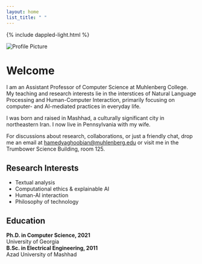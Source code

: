 ```yaml
---
layout: home
list_title: " "
---
```


{% include dappled-light.html %}

<div class="home-container">
  <div class="bio-content">
    <img src="{{ '/assets/images/profile.jpg' | relative_url }}" alt="Profile Picture" class="profile-pic">
    <div class="bio-text">
      <h1>Welcome</h1>
      <p>I am an Assistant Professor of Computer Science at Muhlenberg College. My teaching and research interests lie in the interstices of Natural Language Processing and Human-Computer Interaction, primarily focusing on computer- and AI-mediated practices in everyday life.</p>
      <p>I was born and raised in Mashhad, a culturally significant city in northeastern Iran. I now live in Pennsylvania with my wife. </p>
      <p>For discussions about research, collaborations, or just a friendly chat, drop me an email at <a href="mailto:hamedyaghoobian@muhlenberg.edu">hamedyaghoobian@muhlenberg.edu</a> or visit me in the Trumbower Science Building, room 125.</p>
    </div>
  </div>

  <div class="info-grid">
    <div class="research-interests">
      <h2>Research Interests</h2>
      <ul>
        <li>Textual analysis</li>
        <li>Computational ethics & explainable AI</li>
        <li>Human-AI interaction</li>
        <li>Philosophy of technology</li>
      </ul>
    </div>
    <div class="education">
      <h2>Education</h2>
      <div class="education-item">
        <i class="fas fa-graduation-cap"></i>
        <div>
          <strong>Ph.D. in Computer Science, 2021</strong><br>
          University of Georgia
        </div>
      </div>
      <div class="education-item">
        <i class="fas fa-university"></i>
        <div>
          <strong>B.Sc. in Electrical Engineering, 2011</strong><br>
          Azad University of Mashhad
        </div>
      </div>
    </div>
  </div>
</div>

<div id="dappled-light">
  <div id="glow"></div>
  <div id="glow-bounce"></div>
  <div id="progressive-blur">
    <div></div>
    <div></div>
    <div></div>
    <div></div>
  </div>
  <div id="leaves"></div>
</div>

